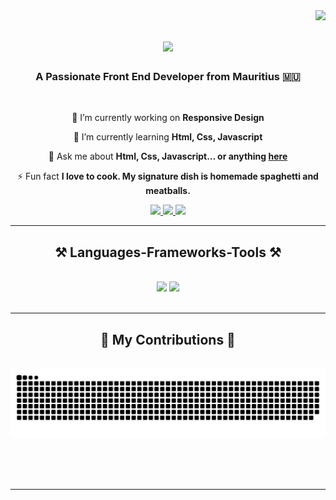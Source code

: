 <img align="right" src="https://visitor-badge.laobi.icu/badge?page_id=CodeXhale.CodeXhale" />

<h1 align="center">
    <img src="https://readme-typing-svg.herokuapp.com/?font=Righteous&size=35&center=true&vCenter=true&width=500&height=70&duration=4000&lines=Hi+There!+👋;+I'm+Ritesh!;" />
</h1>

<h3 align="center">A Passionate Front End Developer from Mauritius 🇲🇺</h3>

<br/>

<div align="center">
 
 🔭 I’m currently working on **Responsive Design**
 
 🌱 I’m currently learning **Html, Css, Javascript**

💬 Ask me about **Html, Css, Javascript... or anything [here](https://github.com/CodeXhale/CodeXgale/issues)**

⚡ Fun fact **I love to cook. My signature dish is homemade spaghetti and meatballs.**

 </div>
 
<div align="center"> 
  <a href="mailto:codexhale@gmail.com">
    <img src="https://img.shields.io/badge/Gmail-333333?style=for-the-badge&logo=gmail&logoColor=red" />
  </a>
  <a href="https://https://twitter.com/CodeXhale" target="_blank">
    <img src="https://img.shields.io/badge/X-000000?style=for-the-badge&logo=x&logoColor=white" target="_blank" />
  </a>
  <a href="https://CodeXhale.github.io" target="_blank">
     <img src="https://img.shields.io/badge/Portfolio-FF5722?style=for-the-badge&logo=todoist&logoColor=white" target="_blank" /> <!-- sqlite, safari, google-chrome are other good icon options -->
  </a>
</div>

 <hr/>
 
<h2 align="center">⚒️ Languages-Frameworks-Tools ⚒️</h2>
<br/>
<div align="center">
    <img src="https://skillicons.dev/icons?i=html,css,react,vscode,github,sass,figma,tailwind,git,redux" />
    <img src="https://skillicons.dev/icons?i=javascript,nodejs,typescript,express,firebase,mongodb,nextjs,mysql" /><br>
</div>

<br/>
<hr/>

<div align="center">
  <h2>🐍 My Contributions 🐍</h2>
  <br>
  <img alt="snake eating my contributions" src="https://raw.githubusercontent.com/CodeXhale/CodeXhale/output/github-contribution-grid-snake.svg" />
  
  <br/><br/><br/>
</div>

<hr/>

